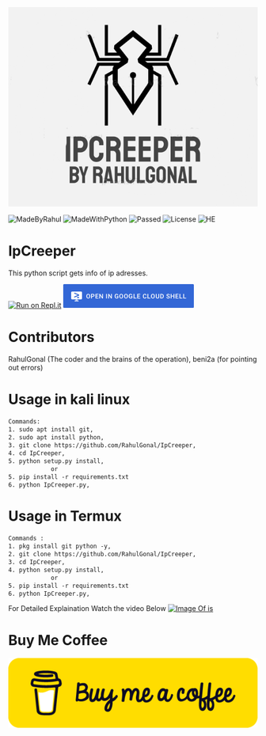 <p align="center">
  <img src="https://github.com/RahulGonal/IpCreeper/blob/6d701283fc0475bacdc4164d7f366e4b368f63d5/Untitled3_20210628143230.png" />
</p>

![MadeByRahul](https://img.shields.io/badge/Made%20By-RahulGonal-orange)
![MadeWithPython](https://img.shields.io/badge/Made%20With-Python-blue)
![Passed](https://img.shields.io/badge/Tests-Succesfully%20Passed-brightgreen)
![License](https://img.shields.io/badge/license-MIT-orange)
![HE](https://img.shields.io/badge/Type-OSINT%20Tool-blue)
# IpCreeper

This python script gets info of ip adresses.

[![Run on Repl.it](https://user-images.githubusercontent.com/27065646/92304596-bf719b00-ef7f-11ea-987f-2c1f3c323088.png)](https://repl.it/github/RahulGonal/IpCreeper)
[![Open in Cloud Shell](https://github.com/RahulGonal/IpCreeper/blob/88b0e2b57c80ef855b22e59ae704280f84e48f14/92304704-8d146d80-ef80-11ea-8c29-0deaabb1c702.png)](https://console.cloud.google.com/cloudshell/open?git_repo=https://github.com/RahulGonal/IpCreeper)

# Contributors
RahulGonal (The coder and the brains of the operation), 
 beni2a (for pointing out errors)

# Usage in kali linux
```
Commands:
1. sudo apt install git, 
2. sudo apt install python, 
3. git clone https://github.com/RahulGonal/IpCreeper, 
4. cd IpCreeper, 
5. python setup.py install, 
            or
5. pip install -r requirements.txt
6. python IpCreeper.py, 
```
# Usage in Termux
```
Commands :
1. pkg install git python -y, 
2. git clone https://github.com/RahulGonal/IpCreeper, 
3. cd IpCreeper, 
4. python setup.py install, 
            or
5. pip install -r requirements.txt
6. python IpCreeper.py, 
```
For Detailed Explaination Watch the video Below
[![Image Of is](https://img.youtube.com/vi/NF2RgVjxRwQ/0.jpg)](https://m.youtube.com/watch?v=NF2RgVjxRwQ)

# Buy Me Coffee
[![Toy](https://github.com/RahulGonal/IpCreeper/blob/704a9a50bec952f2d70eeb299dfdb2f69e3330e5/68747470733a2f2f63646e2e6275796d6561636f666665652e636f6d2f627574746f6e732f76322f64656661756c742d79656c6c6f772e706e67.png)](https://www.buymeacoffee.com/RahulRocks75)
